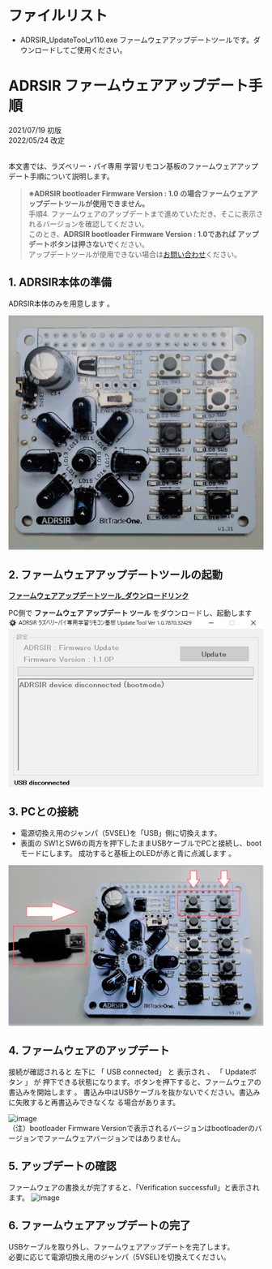 # ファイルリスト

 - ADRSIR_UpdateTool_v110.exe
 ファームウェアアップデートツールです。ダウンロードしてご使用ください。


# ADRSIR ファームウェアアップデート手順
2021/07/19 初版<BR>
2022/05/24 改定<BR>
<BR>

本文書では、ラズベリー・パイ専用 学習リモコン基板のファームウェアアップデート手順について説明します。  

> <strong>※ADRSIR bootloader Firmware Version : 1.0 の場合ファームウェアアップデートツールが使用できません。</strong>  
> 手順4. ファームウェアのアップデートまで進めていただき、そこに表示されるバージョンを確認してください。  
> このとき、<strong>ADRSIR bootloader Firmware Version : 1.0であれば アップデートボタンは押さないで</strong>ください。  
> アップデートツールが使用できない場合は[お問い合わせ](https://bit-trade-one.co.jp/contactus/)ください。

## 1. ADRSIR本体の準備
ADRSIR本体のみを用意します 。

![](./img/%20%20%20ADRSIR-FWupdate-manual2022-05-24-10-33-13.png)

## 2. ファームウェアアップデートツールの起動
 
 [__ファームウェアアップデートツール_ダウンロードリンク__](https://github.com/bit-trade-one/ADRSIR_RaspberryPi_IR_Leaning_Controller/raw/master/FW_Update_tool/ADRSIR_UpdateTool_v110.exe)  
 
PC側で __ファームウェア アップデート ツール__ をダウンロードし、起動します
![](./img/%20%20%20ADRSIR-FWupdate-manual2022-05-24-10-37-23.png)

## 3. PCとの接続
 - 電源切換え用のジャンパ（5VSEL)を「USB」側に切換えます。
 - 表面の SW1とSW6の両方を押下したままUSBケーブルでPCと接続し、bootモードにします。
成功すると基板上のLEDが赤と青に点滅します 。

![](./img/%20%20%20ADRSIR-FWupdate-manual2022-05-24-11-34-10.png)

## 4. ファームウェアのアップデート
接続が確認されると 左下に 「 USB connected」 と 表示され 、 「 Updateボタン 」 が 押下できる状態になります。ボタンを押下すると、ファームウェアの書込みを開始します 。 書込み中はUSBケーブルを抜かないでください。書込みに失敗すると再書込みできなくな
る場合があります。<BR>

![image](https://user-images.githubusercontent.com/85532743/187592968-0a04a0ef-1400-4423-aab4-816776b49cb8.png)  
（注）bootloader Firmware Versionで表示されるバージョンはbootloaderのバージョンでファームウェアバージョンではありません。

## 5. アップデートの確認
ファームウェアの書換えが完了すると、「Verification successfull」と表示されます。
![image](https://user-images.githubusercontent.com/85532743/187593062-d9d6ca3f-3094-422e-8e38-da2bd325f628.png)


## 6. ファームウェアアップデートの完了
USBケーブルを取り外し、ファームウェアアップデートを完了します。<BR>
必要に応じて電源切換え用のジャンパ（5VSEL)を切換えてください。
